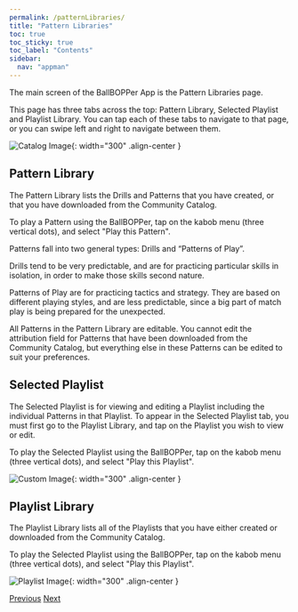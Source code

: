 ```yaml
---
permalink: /patternLibraries/
title: "Pattern Libraries"
toc: true
toc_sticky: true
toc_label: "Contents"
sidebar:
  nav: "appman"
---
```

The main screen of the BallBOPPer App is the Pattern Libraries page.

This page has three tabs across the top: Pattern Library, Selected Playlist and Playlist Library. You can tap each of these tabs to navigate to that page, or you can swipe left and right to navigate between them.

![Catalog Image](../assets/images/Libraries500.jpg){: width="300" .align-center } 

## Pattern Library
The Pattern Library lists the Drills and Patterns that you have created, or that you have downloaded from the Community Catalog. 

To play a Pattern using the BallBOPPer, tap on the kabob menu (three vertical dots), and select "Play this Pattern".

Patterns fall into two general types: Drills and “Patterns of Play”.

Drills tend to be very predictable, and are for practicing particular skills in isolation, in order to make those skills second nature.

Patterns of Play are for practicing tactics and strategy. They are based on different playing styles, and are less predictable, since a big part of match play is being prepared for the unexpected.

All Patterns in the Pattern Library are editable. You cannot edit the attribution field for Patterns that have been downloaded from the Community Catalog, but everything else in these Patterns can be edited to suit your preferences.

## Selected Playlist
The Selected Playlist is for viewing and editing a Playlist including the individual Patterns in that Playlist. To appear in the Selected Playlist tab, you must first go to the Playlist Library, and tap on the Playlist you wish to view or edit.

To play the Selected Playlist using the BallBOPPer, tap on the kabob menu (three vertical dots), and select "Play this Playlist".

![Custom Image](../assets/images/SelectedPlaylist500.jpg){: width="300" .align-center } 

## Playlist Library
The Playlist Library lists all of the Playlists that you have either created or downloaded from the Community Catalog.

To play the Selected Playlist using the BallBOPPer, tap on the kabob menu (three vertical dots), and select "Play this Playlist".

![Playlist Image](../assets/images/Playlists500.jpg){: width="300" .align-center } 

  <nav class="pagination">
      <a href="/BallBOPPer/appmanintro/" class="pagination--pager" title="Play a Pattern">Previous</a>
      <a href="/BallBOPPer/patternDesigner/" class="pagination--pager" title="Pattern Designer">Next</a> 
  </nav>
